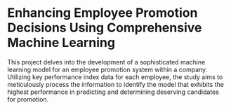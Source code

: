 # Enhancing Employee Promotion Decisions Using Comprehensive Machine Learning
This project delves into the development of a sophisticated machine learning model for an employee promotion system within a company. Utilizing key performance index data for each employee, the study aims to meticulously process the information to identify the model that exhibits the highest performance in predicting and determining deserving candidates for promotion.
